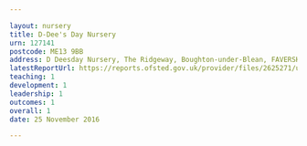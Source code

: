 ```yaml
---

layout: nursery
title: D-Dee's Day Nursery
urn: 127141
postcode: ME13 9BB
address: D Deesday Nursery, The Ridgeway, Boughton-under-Blean, FAVERSHAM, Kent, ME13 9BB
latestReportUrl: https://reports.ofsted.gov.uk/provider/files/2625271/urn/127141.pdf
teaching: 1
development: 1
leadership: 1
outcomes: 1
overall: 1
date: 25 November 2016

---
```


